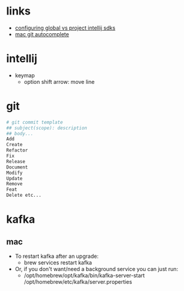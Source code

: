 # links

- [configuring global vs project intellij sdks](https://stackoverflow.com/questions/31506278/unable-to-set-project-sdk-in-intellij)
- [mac git autocomplete](https://www.macinstruct.com/tutorials/how-to-enable-git-tab-autocomplete-on-your-mac/)

# intellij

- keymap
  - option shift arrow: move line

# git
```sh
# git commit template
## subject(scope): description
## body...
Add
Create
Refactor
Fix
Release
Document
Modify
Update
Remove
Feat
Delete etc...
```

# kafka
## mac
- To restart kafka after an upgrade:
  - brew services restart kafka
- Or, if you don't want/need a background service you can just run:
  - /opt/homebrew/opt/kafka/bin/kafka-server-start /opt/homebrew/etc/kafka/server.properties
